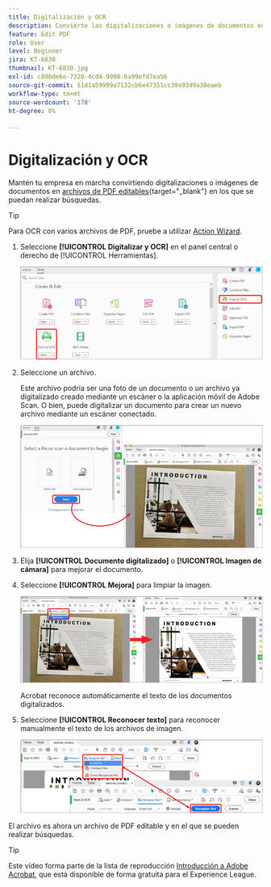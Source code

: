 ```yaml
---
title: Digitalización y OCR
description: Convierte las digitalizaciones o imágenes de documentos en archivos de PDF editables y en los que se pueden realizar búsquedas, y ajusta la calidad del archivo resultante
feature: Edit PDF
role: User
level: Beginner
jira: KT-6830
thumbnail: KT-6830.jpg
exl-id: c898de6e-7320-4cd4-9998-6a99efd7ea56
source-git-commit: 51d1a59999a7132cb6e47351cc39a93d9a38eaeb
workflow-type: tm+mt
source-wordcount: '178'
ht-degree: 0%

---
```


# Digitalización y OCR

Mantén tu empresa en marcha convirtiendo digitalizaciones o imágenes de documentos en [archivos de PDF editables](https://www.adobe.com/es/acrobat/online/pdf-editor.html){target="_blank"} en los que se puedan realizar búsquedas.

>[!TIP]
>
>Para OCR con varios archivos de PDF, pruebe a utilizar [Action Wizard](../advanced-tasks/action.md).

1. Seleccione **[!UICONTROL Digitalizar y OCR]** en el panel central o derecho de [!UICONTROL Herramientas].

   ![Paso de análisis 1](../assets/Scan_1.png)

1. Seleccione un archivo.

   Este archivo podría ser una foto de un documento o un archivo ya digitalizado creado mediante un escáner o la aplicación móvil de Adobe Scan. O bien, puede digitalizar un documento para crear un nuevo archivo mediante un escáner conectado.

   ![Paso de análisis 2](../assets/Scan_2.png)

1. Elija **[!UICONTROL Documento digitalizado]** o **[!UICONTROL Imagen de cámara]** para mejorar el documento.

1. Seleccione **[!UICONTROL Mejora]** para limpiar la imagen.

   ![Paso de análisis 3](../assets/Scan_3.png)

   Acrobat reconoce automáticamente el texto de los documentos digitalizados.

1. Seleccione **[!UICONTROL Reconocer texto]** para reconocer manualmente el texto de los archivos de imagen.

   ![Paso de análisis 4](../assets/Scan_4.png)

El archivo es ahora un archivo de PDF editable y en el que se pueden realizar búsquedas.

>[!TIP]
>
>Este vídeo forma parte de la lista de reproducción [Introducción a Adobe Acrobat](https://experienceleague.adobe.com/es/playlists/acrobat-get-started-business-users), que está disponible de forma gratuita para el Experience League.
